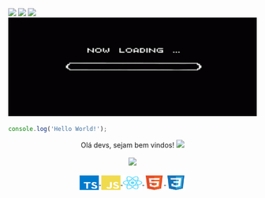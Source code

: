 ##
<div> 
  <a href="https://www.instagram.com/ivnymetzker" target="_blank"><img src="https://img.shields.io/badge/-Instagram-%23E4405F?style=for-the-badge&logo=instagram&logoColor=white" target="_blank"></a>
  <a href = "mailto:ivnymetzker@gmail.com"><img src="https://img.shields.io/badge/-Gmail-%23333?style=for-the-badge&logo=gmail&logoColor=white" target="_blank"></a>
  <a href="https://www.linkedin.com/in/ivny-metzker-509880251" target="_blank"><img src="https://img.shields.io/badge/-LinkedIn-%230077B5?style=for-the-badge&logo=linkedin&logoColor=white" target="_blank"></a> 
</div>

<img src="loading.gif" style=" width: 100vw; height: 200px;"/>

```javascript
console.log('Hello World!');
```
<div align="center">
Olá devs, sejam bem vindos! <img width="30" src="https://raw.githubusercontent.com/kaueMarques/kaueMarques/master/hi.gif"/>
</div>

<br>


<div align="center">
  <a href="https://github.com/iMetzker">
  <img height="200em" src="https://github-readme-stats.vercel.app/api/top-langs/?username=iMetzker&layout=compact&langs_count=7&theme=tokyonight"/>
</div>

<div style="display: inline_block" align="center"><br>
  <img align="center" alt="Metzker-Ts" height="30" width="40" src="https://raw.githubusercontent.com/devicons/devicon/master/icons/typescript/typescript-plain.svg">
  <img align="center" alt="Metzker-Js" height="30" width="40" src="https://raw.githubusercontent.com/devicons/devicon/master/icons/javascript/javascript-plain.svg">
  <img align="center" alt="Metzker-React" height="30" width="40" src="https://raw.githubusercontent.com/devicons/devicon/master/icons/react/react-original.svg">
  <img align="center" alt="Metzker-HTML" height="30" width="40" src="https://raw.githubusercontent.com/devicons/devicon/master/icons/html5/html5-original.svg">
  <img align="center" alt="Metzker-CSS" height="30" width="40" src="https://raw.githubusercontent.com/devicons/devicon/master/icons/css3/css3-original.svg">
</div>

##
